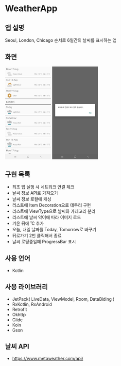 # WeatherApp

## 앱 설명
Seoul, London, Chicago 순서로 6일간의 날씨를 표시하는 앱

## 화면
<img src="https://github.com/chuuuul/WeatherApp/blob/master/1.jpg" width="30%">
<img src="https://github.com/chuuuul/WeatherApp/blob/master/2.jpg" width="30%">

## 구현 목록

- 최초 앱 실행 시 네트워크 연결 체크
- 날씨 정보 API로 가져오기
- 날씨 정보 로컬에 캐싱
- 리스트에 Item Decoration으로 테두리 구현
- 리스트에 ViewType으로 날씨와 카테고리 분리
- 리스트에 날씨 약어에 따라 이미지 로드
- 기온 뒤에 ˚C 추가
- 오늘, 내일 날짜를 Today, Tomorrow로 바꾸기
- 뒤로가기 2번 클릭해서 종료
- 날씨 로딩중일때 ProgressBar 표시

## 사용 언어
 - Kotlin


## 사용 라이브러리

- JetPack( LiveData, ViewModel, Room, DataBiding )
- RxKotlin, RxAndroid
- Retrofit
- Okhttp
- Glide
- Koin
- Gson

## 날씨 API
 - https://www.metaweather.com/api/
 


